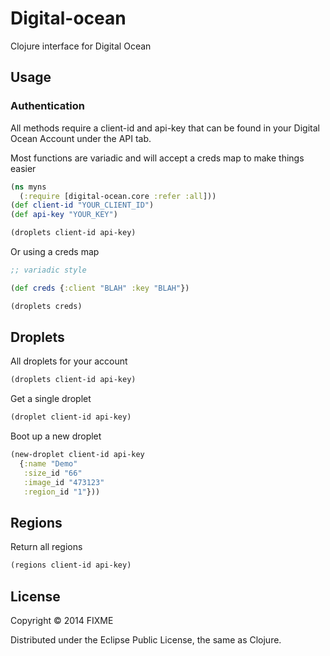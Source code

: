 # Digital-ocean

Clojure interface for Digital Ocean

## Usage

### Authentication

All methods require a client-id and api-key that can be found in your Digital Ocean Account under the API tab.

Most functions are variadic and will accept a creds map to make things easier

```clojure
(ns myns
  (:require [digital-ocean.core :refer :all]))
(def client-id "YOUR_CLIENT_ID")
(def api-key "YOUR_KEY")

(droplets client-id api-key)
```

Or using a creds map

```clojure
;; variadic style

(def creds {:client "BLAH" :key "BLAH"})

(droplets creds)
```

## Droplets

All droplets for your account

```clojure
(droplets client-id api-key)

```

Get a single droplet

```clojure
(droplet client-id api-key)
```

Boot up a new droplet

```clojure
(new-droplet client-id api-key
  {:name "Demo"
   :size_id "66"
   :image_id "473123"
   :region_id "1"}))
```

## Regions

Return all regions

```clojure
(regions client-id api-key)
```

## License

Copyright © 2014 FIXME

Distributed under the Eclipse Public License, the same as Clojure.
